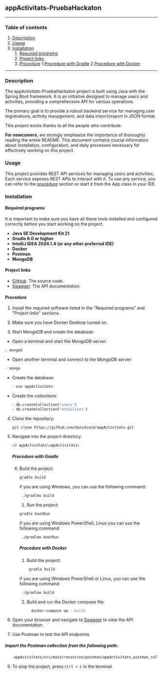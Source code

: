 ## appActivitats-PruebaHackaton

<hr>

### Table of contents

1. [Description](#description)
2. [Usage](#usage)
3. [Installation](#installation)
    1. [Required programs](#required-programs)
    2. [Project links](#project-links)
    3. [Procedure](#procedure)
       1.[Procedure with Gradle](#procedure-with-gradle)
       2.[Procedure with Docker](#procedure-with-docker)
   

<hr>

### Description

The appActivitats-PruebaHackaton project is built using Java with the Spring Boot framework. It is an initiative designed to manage users and activities, providing a comprehensive API for various operations.

The primary goal is to provide a robust backend service for managing user registrations, activity management, and data import/export in JSON format.

This project exists thanks to all the people who contribute.

**For newcomers**, we strongly emphasize the importance of thoroughly reading the entire README. This document contains crucial information about installation, configuration, and daily processes necessary for effectively working on this project.

### Usage

This project provides REST API services for managing users and activities. Each service exposes REST APIs to interact with it. To use any service, you can refer to the [procedure](#procedure) section or start it from the App class in your IDE.

### Installation

#### Required programs

It is important to make sure you have all these tools installed and configured correctly before you start working on the project.

- **Java SE Development Kit 21**
- **Gradle 6.0 or higher**
- **IntelliJ IDEA 2024.1.4 (or any other preferred IDE)**
- **Docker**
- **Postman**
- **MongoDB**


#### Project links

- [GitHub](https://github.com/danidiazd/appActivitats). The source code.
- [Swagger](http://localhost:8080/swagger). The API documentation.

#### Procedure

1. Install the required software listed in the "Required programs" and "Project links" sections.

2. Make sure you have Docker Desktop turned on.

3. Start MongoDB and create the database:
 - Open a terminal and start the MongoDB server:
 ```sh
 - mongod
 ```

- Open another terminal and connect to the MongoDB server:
```sh
- mongo
```
 - Create the database:
 ```sh
    - use appActivitats
 ```  
- Create the collections:
 ```sh
    - db.createCollection("users")
    - db.createCollection("activities")
 ```


4. Clone the repository:
   ```sh
   git clone https://github.com/danidiazd/appActivitats.git
    ```
5. Navigate into the project directory:
   ```sh
   cd appActivitats\appActivitats\
   ```
      ##### Procedure with Gradle
         
   6. Build the project:
      ```sh
      gradle build
      ```
      if you are using Windows, you can use the following command:
      ```sh
       ./gradlew build
      ```
         1. Run the project:
      ```sh
      gradle bootRun
      ```
      if you are using Windows PowerShell, Linux you can use the following command:
      ```sh
       ./gradlew bootRun
      ```
   
      ##### Procedure with Docker
      1. Build the project:
         ```sh
          gradle build
          ```
       if you are using Windows PowerShell or Linux, you can use the following command:
       ```sh
        ./gradlew build
        ```

      2. Build and run the Docker compose file:
            ```sh
              docker-compose up --build
            ```

7. Open your browser and navigate to [Swagger](http://localhost:8080/swagger) to view the API documentation.


8. Use Postman to test the API endpoints.

##### Import the Postman collection from the following path:

```sh
    appActivitats/src/main/resources/postman/appActivitats.postman_collection.json
```
9. To stop the project, press `Ctrl + C` in the terminal.



 









